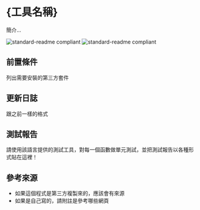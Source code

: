# {工具名稱}
簡介...

![standard-readme compliant](https://img.shields.io/static/v1?label=build&message=pass&color=brightgreen)
![standard-readme compliant](https://img.shields.io/static/v1?label=updated&message=2023/10/14&color=blue)

## 前置條件
列出需要安裝的第三方套件

## 更新日誌
跟之前一樣的格式

## 測試報告
請使用該語言提供的測試工具，對每一個函數做單元測試，並把測試報告以各種形式貼在這裡！

## 參考來源
- 如果這個程式是第三方複製來的，應該會有來源
- 如果是自己寫的，請附註是參考哪些網頁